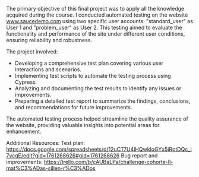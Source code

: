 The primary objective of this final project was to apply all the knowledge acquired during the course. I conducted automated testing on the website www.saucedemo.com using two specific user accounts: "standard_user" as User 1 and "problem_user" as User 2. This testing aimed to evaluate the functionality and performance of the site under different user conditions, ensuring reliability and robustness.

The project involved:
- Developing a comprehensive test plan covering various user interactions and scenarios.
- Implementing test scripts to automate the testing process using Cypress.
- Analyzing and documenting the test results to identify any issues or improvements.
- Preparing a detailed test report to summarize the findings, conclusions, and recommendations for future improvements.

The automated testing process helped streamline the quality assurance of the website, providing valuable insights into potential areas for enhancement.

Additional Resources:
Test plan: https://docs.google.com/spreadsheets/d/12uCT7U4lHQwkIoGYx5iRptDQc_i7vcgE/edit?gid=1761268626#gid=1761268626
Bug report and improvements: https://trello.com/b/cAUBaLPa/challenge-cohorte-ll-mat%C3%ADas-sillen-r%C3%ADos
